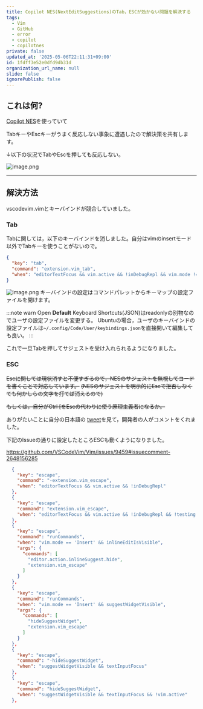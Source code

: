 ```yaml
---
title: Copilot NES(NextEditSuggestions)のTab，ESCが効かない問題を解決する
tags:
  - Vim
  - GitHub
  - error
  - copilot
  - copilotnes
private: false
updated_at: '2025-05-06T22:11:31+09:00'
id: 1fdff3e52e0dfd9db31d
organization_url_name: null
slide: false
ignorePublish: false
---
```

## これは何?

[Copilot NES](https://learn.microsoft.com/ja-jp/shows/visual-studio-code/next-edit-suggestions-for-github-copilot-in-action)を使っていて

TabキーやEscキーがうまく反応しない事象に遭遇したので解決策を共有します。

↓以下の状況でTabやEscを押しても反応しない。

![image.png](https://qiita-image-store.s3.ap-northeast-1.amazonaws.com/0/3718390/7b26332a-4ec5-4ff2-8182-672043e60fa4.png)

---

## 解決方法

vscodevim.vimとキーバインドが競合していました。

### Tab

Tabに関しては，以下のキーバインドを消しました。自分はvimのinsertモード以外でTabキーを使うことがないので。

```json
{
  "key": "tab",
  "command": "extension.vim_tab",
  "when": "editorTextFocus && vim.active && !inDebugRepl && vim.mode != 'Insert'"
}
```

![image.png](https://qiita-image-store.s3.ap-northeast-1.amazonaws.com/0/3718390/ef2b8ffb-b02a-488e-b3a1-5b19d1aa1721.png)
キーバインドの設定はコマンドパレットからキーマップの設定ファイルを開けます。

:::note warn
Open **Default** Keyboard Shortcuts(JSON)はreadonlyの別物なのでユーザの設定ファイルを変更する。
Ubuntuの場合，ユーザのキーバインドの設定ファイルは`~/.config/Code/User/keybindings.json`を直接開いて編集しても良い。
:::

これで一旦Tabを押してサジェストを受け入れられるようになりました。

### ESC

~~Escに関しては現状消すと不便すぎるので，NESのサジェストを無視してコードを書くことで対応しています。~~
~~(NESのサジェストを明示的にEscで拒否しなくても何かしらの文字を打てば消えるので)~~

~~もしくは，自分がCtrl [をEscの代わりに使う原理主義者になるか。~~

ありがたいことに自分の日本語の
[tweet](https://x.com/BrigitMurtaugh/status/1912559840305852663)を見て，開発者の人がコメントをくれました。

下記のIssueの通りに設定したところESCも動くようになりました。

https://github.com/VSCodeVim/Vim/issues/9459#issuecomment-2648156285

```json
  {
    "key": "escape",
    "command": "-extension.vim_escape",
    "when": "editorTextFocus && vim.active && !inDebugRepl"
  },
  {
    "key": "escape",
    "command": "extension.vim_escape",
    "when": "editorTextFocus && vim.active && !inDebugRepl && !testing.isPeekVisible && !testing.isInPeek && (vim.mode == 'Insert' || !notebookEditorFocused) && !inlineEditIsVisible && !suggestWidgetVisible && !findWidgetVisible && !dirtyDiffVisible"
  },
  {
    "key": "escape",
    "command": "runCommands",
    "when": "vim.mode == 'Insert' && inlineEditIsVisible",
    "args": {
      "commands": [
        "editor.action.inlineSuggest.hide",
        "extension.vim_escape"
      ]
    }
  },
  {
    "key": "escape",
    "command": "runCommands",
    "when": "vim.mode == 'Insert' && suggestWidgetVisible",
    "args": {
      "commands": [
        "hideSuggestWidget",
        "extension.vim_escape"
      ]
    }
  },
  {
    "key": "escape",
    "command": "-hideSuggestWidget",
    "when": "suggestWidgetVisible && textInputFocus"
  },
  {
    "key": "escape",
    "command": "hideSuggestWidget",
    "when": "suggestWidgetVisible && textInputFocus && !vim.active"
  },
```
